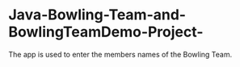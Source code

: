 # Java-Bowling-Team-and-BowlingTeamDemo-Project-
The app is used to enter the members names of the Bowling Team.
